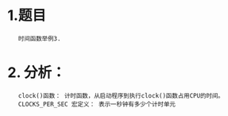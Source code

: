 # 1.题目
       时间函数举例3.
# 2. 分析：
       clock()函数： 计时函数，从启动程序到执行clock()函数占用CPU的时间。
       CLOCKS_PER_SEC 宏定义： 表示一秒钟有多少个计时单元